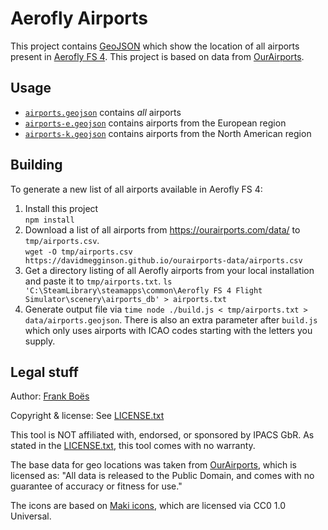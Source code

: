 # Aerofly Airports

This project contains [GeoJSON](https://geojson.org/) which show the location of all airports present in [Aerofly FS 4](https://www.aerofly.com/). This project is based on data from [OurAirports](https://ourairports.com/).

## Usage

- [`airports.geojson`](./data/airports.geojson) contains _all_ airports
- [`airports-e.geojson`](./data/airports-e.geojson) contains airports from the European region
- [`airports-k.geojson`](./data/airports-k.geojson) contains airports from the North American region

## Building

To generate a new list of all airports available in Aerofly FS 4:

1. Install this project  
   `npm install`
2. Download a list of all airports from https://ourairports.com/data/ to `tmp/airports.csv`.  
   `wget -O tmp/airports.csv https://davidmegginson.github.io/ourairports-data/airports.csv`
3. Get a directory listing of all Aerofly airports from your local installation and paste it to `tmp/airports.txt`.
   `ls 'C:\SteamLibrary\steamapps\common\Aerofly FS 4 Flight Simulator\scenery\airports_db' > airports.txt`
4. Generate output file via `time node ./build.js < tmp/airports.txt > data/airports.geojson`. There is also an extra parameter after `build.js` which only uses airports with ICAO codes starting with the letters you supply.

## Legal stuff

Author: [Frank Boës](https://3960.org)

Copyright & license: See [LICENSE.txt](LICENSE.txt)

This tool is NOT affiliated with, endorsed, or sponsored by IPACS GbR. As stated in the [LICENSE.txt](LICENSE.txt), this tool comes with no warranty.

The base data for geo locations was taken from [OurAirports](https://ourairports.com/), which is licensed as: "All data is released to the Public Domain, and comes with no guarantee of accuracy or fitness for use."

The icons are based on [Maki icons](https://github.com/mapbox/maki), which are licensed via CC0 1.0 Universal.
